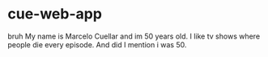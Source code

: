 # cue-web-app
bruh
My name is Marcelo Cuellar and im 50 years old. I like tv shows where people die every episode. And did I mention i was 50.
